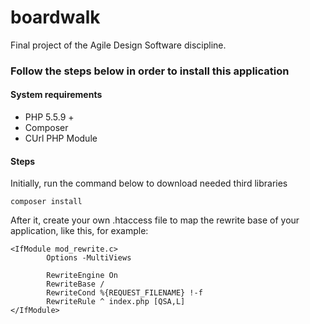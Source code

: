 # boardwalk
Final project of the Agile Design Software discipline.

### Follow the steps below in order to install this application

#### System requirements

- PHP 5.5.9 +
- Composer
- CUrl PHP Module

#### Steps

Initially, run the command below to download needed third libraries

```
composer install
```

After it, create your own .htaccess file to map the rewrite base of your application, like this, for example:

    <IfModule mod_rewrite.c>
            Options -MultiViews

            RewriteEngine On
            RewriteBase /
            RewriteCond %{REQUEST_FILENAME} !-f
            RewriteRule ^ index.php [QSA,L]
    </IfModule>